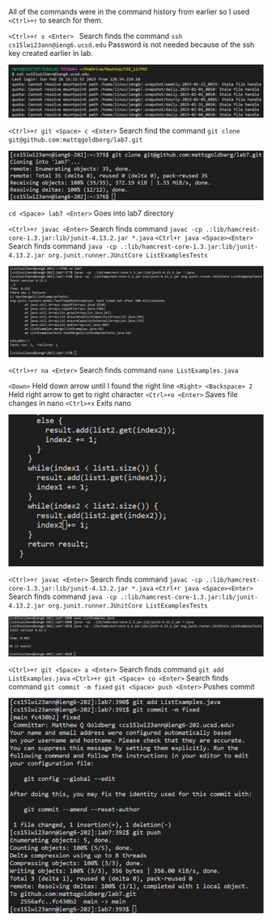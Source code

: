 All of the commands were in the command history from earlier so I used `<Ctrl>+r` to search for them.


`<Ctrl>+r s <Enter> `
Search finds the command `ssh cs15lwi23ann@ieng6.ucsd.edu`
Password is not needed because of the ssh key created earlier in lab.

![Image](https://github.com/mattqgoldberg/cse15l-lab-reports/blob/main/img/Report%204/step4.png?raw=true)

`<Ctrl>+r git <Space> c <Enter>`
Search find the command `git clone git@github.com:mattqgoldberg/lab7.git`

![Image](https://github.com/mattqgoldberg/cse15l-lab-reports/blob/main/img/Report%204/step5.png?raw=true)

`cd <Space> lab7 <Enter>`
Goes into lab7 directory

`<Ctrl>+r javac <Enter>`
Search finds command `javac -cp .:lib/hamcrest-core-1.3.jar:lib/junit-4.13.2.jar *.java`
`<Ctrl+r java <Space><Enter>`
Search finds command `java -cp .:lib/hamcrest-core-1.3.jar:lib/junit-4.13.2.jar org.junit.runner.JUnitCore ListExamplesTests`

![Image](https://github.com/mattqgoldberg/cse15l-lab-reports/blob/main/img/Report%204/step6.png?raw=true)

`<Ctrl>+r na <Enter>`
Search finds command `nano ListExamples.java`

`<Down>`
Held down arrow until I found the right line
`<Right> <Backspace> 2`
Held right arrow to get to right character
`<Ctrl>+o <Enter>`
Saves file changes in nano
`<Ctrl>+x`
Exits nano

![Image](https://github.com/mattqgoldberg/cse15l-lab-reports/blob/main/img/Report%204/step7.png?raw=true)

`<Ctrl>+r javac <Enter>`
Search finds command `javac -cp .:lib/hamcrest-core-1.3.jar:lib/junit-4.13.2.jar *.java`
`<Ctrl+r java <Space><Enter>`
Search finds command `java -cp .:lib/hamcrest-core-1.3.jar:lib/junit-4.13.2.jar org.junit.runner.JUnitCore ListExamplesTests`

![Image](https://github.com/mattqgoldberg/cse15l-lab-reports/blob/main/img/Report%204/step8.png?raw=true)

`<Ctrl>+r git <Space> a <Enter>`
Search finds command `git add ListExamples.java`
`<Ctrl>+r git <Space> co <Enter>`
Search finds command `git commit -m fixed`
`git <Space> push <Enter>`
Pushes commit

![Image](https://github.com/mattqgoldberg/cse15l-lab-reports/blob/main/img/Report%204/step9.png?raw=true)
